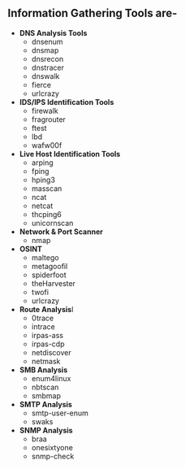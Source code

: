 ## Information Gathering Tools are-

- **DNS Analysis Tools**
  - dnsenum
  - dnsmap
  - dnsrecon
  - dnstracer
  - dnswalk
  - fierce
  - urlcrazy
- **IDS/IPS Identification Tools**
  - firewalk
  - fragrouter
  - ftest
  - lbd
  - wafw00f
- **Live Host Identification Tools**
  - arping
  - fping
  - hping3
  - masscan
  - ncat
  - netcat
  - thcping6
  - unicornscan 
- **Network & Port Scanner**
  - nmap
- **OSINT**
  - maltego
  - metagoofil
  - spiderfoot
  - theHarvester
  - twofi
  - urlcrazy
- **Route Analysis**l
  - 0trace
  - intrace
  - irpas-ass
  - irpas-cdp
  - netdiscover
  - netmask
- **SMB Analysis**
  - enum4linux
  - nbtscan
  - smbmap
- **SMTP Analysis**
  - smtp-user-enum
  - swaks
- **SNMP Analysis**
  - braa
  - onesixtyone
  - snmp-check
